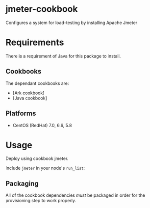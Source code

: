 jmeter-cookbook
===============

Configures a system for load-testing by installing Apache Jmeter

# Requirements
There is a requirement of Java for this package to install.

## Cookbooks


The dependant cookbooks are:
- [Ark cookbook]
- [Java cookbook]

## Platforms

- CentOS (RedHat) 7.0, 6.6, 5.8


# Usage

Deploy using cookbook jmeter.

Include `jmeter` in your node's `run_list`:


## Packaging


All of the cookbook dependencies *must* be packaged in order for the
provisioning step to work properly.


